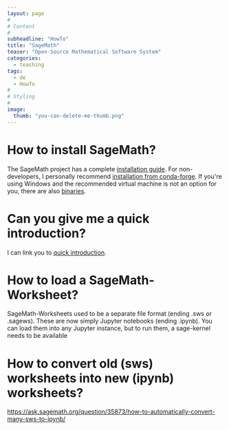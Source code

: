 ```yaml
---
layout: page
#
# Content
#
subheadline: "HowTo"
title: "SageMath"
teaser: "Open-Source Mathematical Software System"
categories:
  - teaching
tags:
  - de
  - HowTo
#
# Styling
#
image:
  thumb: "you-can-delete-me-thumb.png"
---
```


# How to install SageMath?

The SageMath project has a complete [installation
guide](https://doc.sagemath.org/html/en/installation/index.html). For
non-developers, I personally recommend [installation from
conda-forge](https://doc.sagemath.org/html/en/installation/conda.html). If
you're using Windows and the recommended virtual machine is not an
option for you, there are also [binaries](https://www.sagemath.org/download-windows.html).

# Can you give me a quick introduction?

I can link you to [quick introduction](https://doc.sagemath.org/html/en/tutorial/index.html).

# How to load a SageMath-Worksheet?

SageMath-Worksheets used to be a separate file format (ending .sws or
.sagews). These are now simply Jupyter notebooks (ending .ipynb). You
can load them into any Jupyter instance, but to run them, a
sage-kernel needs to be available

# How to convert old (sws) worksheets into new (ipynb) worksheets?

https://ask.sagemath.org/question/35873/how-to-automatically-convert-many-sws-to-ipynb/
